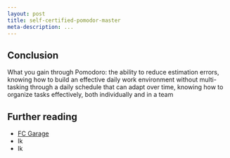 ```yaml
---
layout: post
title: self-certified-pomodor-master
meta-description: ...
---
```

*<outline>*



## Conclusion

What you gain through Pomodoro:
the ability to reduce estimation errors, knowing how to build an effective daily work environment without multi-tasking through a daily schedule that can adapt over time, knowing how to organize tasks effectively, both individually and in a team


## Further reading

- [FC Garage](http://www.fcgarage.com/2011/02/the-certification-experiment.html)
- lk
- lk
